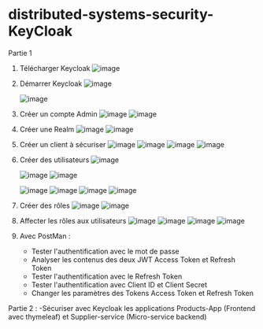 # distributed-systems-security-KeyCloak

Partie 1
1. Télécharger Keycloak
   ![image](https://github.com/loukili-imane/distributed-systems-security-KeyCloak/assets/93887037/ab3c9d59-ca11-4812-ba83-8fb4fb243ff1)


3. Démarrer Keycloak
    ![image](https://github.com/loukili-imane/distributed-systems-security-KeyCloak/assets/93887037/9592317b-eef8-4158-a5e7-a4f0d226a679)

   ![image](https://github.com/loukili-imane/distributed-systems-security-KeyCloak/assets/93887037/4ae5275c-b83e-4f44-893d-a054efa0ca38)

5. Créer un compte Admin
![image](https://github.com/loukili-imane/distributed-systems-security-KeyCloak/assets/93887037/b84d38fa-861c-496b-84b9-11b2b9ac6b27)
![image](https://github.com/loukili-imane/distributed-systems-security-KeyCloak/assets/93887037/1caf1d07-22af-44b0-92cb-245baae39883)

7. Créer une Realm
   ![image](https://github.com/loukili-imane/distributed-systems-security-KeyCloak/assets/93887037/dc9f46a9-8228-489b-928f-5c98379d2dfb)
   ![image](https://github.com/loukili-imane/distributed-systems-security-KeyCloak/assets/93887037/51a7a3af-f9c7-42ab-979c-61e0544d1398)


9. Créer un client à sécuriser
   ![image](https://github.com/loukili-imane/distributed-systems-security-KeyCloak/assets/93887037/19b7d628-4884-4640-8ac3-9b4c236ec4f4)
   ![image](https://github.com/loukili-imane/distributed-systems-security-KeyCloak/assets/93887037/5afe93b1-ff8c-4455-b8e6-4ecf8bbcea21)
   ![image](https://github.com/loukili-imane/distributed-systems-security-KeyCloak/assets/93887037/fe8ee943-fe1e-4f26-a025-5c3bdd945ac6)
   ![image](https://github.com/loukili-imane/distributed-systems-security-KeyCloak/assets/93887037/28c10ce2-74b5-4d47-851a-0840f61e3dd6)


11. Créer des utilisateurs
    ![image](https://github.com/loukili-imane/distributed-systems-security-KeyCloak/assets/93887037/d8015807-a847-44e3-bbfc-2a8adf137cb9)

    ![image](https://github.com/loukili-imane/distributed-systems-security-KeyCloak/assets/93887037/5c3fca67-ce08-4139-a18b-ab35dc747128)
    ![image](https://github.com/loukili-imane/distributed-systems-security-KeyCloak/assets/93887037/4bdb6d08-2c6d-461c-9c71-6921e1422567)

    ![image](https://github.com/loukili-imane/distributed-systems-security-KeyCloak/assets/93887037/06d72d62-6cb0-4790-bbbc-9ffbeddeae53)
    ![image](https://github.com/loukili-imane/distributed-systems-security-KeyCloak/assets/93887037/51b65b17-0e40-45a0-86ba-a2bf4fbd5756)
    ![image](https://github.com/loukili-imane/distributed-systems-security-KeyCloak/assets/93887037/104c0da3-91e1-4a09-876e-dc304739d8d2)
    ![image](https://github.com/loukili-imane/distributed-systems-security-KeyCloak/assets/93887037/99ed2459-b093-4328-ad2d-19965d285b3f)


13. Créer des rôles
    ![image](https://github.com/loukili-imane/distributed-systems-security-KeyCloak/assets/93887037/893c89c3-4f68-4ebe-b804-3faedf0f7511)
![image](https://github.com/loukili-imane/distributed-systems-security-KeyCloak/assets/93887037/e61520d5-5199-49c8-849c-72c5bf138171)

15. Affecter les rôles aux utilisateurs
    ![image](https://github.com/loukili-imane/distributed-systems-security-KeyCloak/assets/93887037/dd4e1903-7dc7-43b7-99c5-bf3b9f8760b4)
![image](https://github.com/loukili-imane/distributed-systems-security-KeyCloak/assets/93887037/2f200424-38d3-49b1-81a8-29241e2e0a5b)
![image](https://github.com/loukili-imane/distributed-systems-security-KeyCloak/assets/93887037/390ab33d-fe30-4c8e-9461-4e8296dcc55e)
![image](https://github.com/loukili-imane/distributed-systems-security-KeyCloak/assets/93887037/46eb538b-819d-4ddb-97e3-49be02a839ea)

17. Avec PostMan :
    - Tester l'authentification avec le mot de passe
    - Analyser les contenus des deux JWT Access Token et Refresh Token
    - Tester l'authentification avec le Refresh Token
    - Tester l'authentification avec Client ID et Client Secret
    - Changer les paramètres des Tokens Access Token et Refresh Token

Partie  2 :
   -Sécuriser avec Keycloak les applications Products-App (Frontend avec thymeleaf) et Supplier-service (Micro-service backend) 
